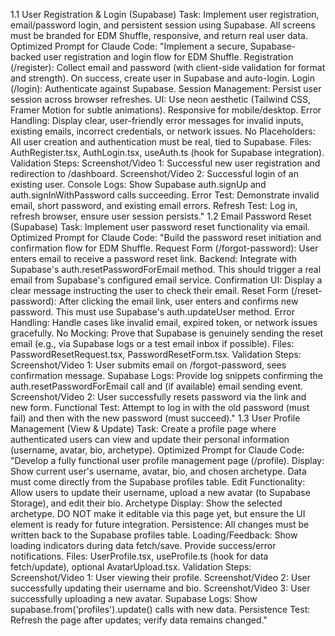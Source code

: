 <!-- LLM/Claude Context: Section = PHASE 1: User Authentication & Account System -->

1.1 User Registration & Login (Supabase)
Task: Implement user registration, email/password login, and persistent session using Supabase. All screens must be branded for EDM Shuffle, responsive, and return real user data.
Optimized Prompt for Claude Code: "Implement a secure, Supabase-backed user registration and login flow for EDM Shuffle.
Registration (/register): Collect email and password (with client-side validation for format and strength). On success, create user in Supabase and auto-login.
Login (/login): Authenticate against Supabase.
Session Management: Persist user session across browser refreshes.
UI: Use neon aesthetic (Tailwind CSS, Framer Motion for subtle animations). Responsive for mobile/desktop.
Error Handling: Display clear, user-friendly error messages for invalid inputs, existing emails, incorrect credentials, or network issues.
No Placeholders: All user creation and authentication must be real, tied to Supabase.
Files: AuthRegister.tsx, AuthLogin.tsx, useAuth.ts (hook for Supabase integration).
Validation Steps:
Screenshot/Video 1: Successful new user registration and redirection to /dashboard.
Screenshot/Video 2: Successful login of an existing user.
Console Logs: Show Supabase auth.signUp and auth.signInWithPassword calls succeeding.
Error Test: Demonstrate invalid email, short password, and existing email errors.
Refresh Test: Log in, refresh browser, ensure user session persists."
1.2 Email Password Reset (Supabase)
Task: Implement user password reset functionality via email.
Optimized Prompt for Claude Code: "Build the password reset initiation and confirmation flow for EDM Shuffle.
Request Form (/forgot-password): User enters email to receive a password reset link.
Backend: Integrate with Supabase's auth.resetPasswordForEmail method. This should trigger a real email from Supabase's configured email service.
Confirmation UI: Display a clear message instructing the user to check their email.
Reset Form (/reset-password): After clicking the email link, user enters and confirms new password. This must use Supabase's auth.updateUser method.
Error Handling: Handle cases like invalid email, expired token, or network issues gracefully.
No Mocking: Prove that Supabase is genuinely sending the reset email (e.g., via Supabase logs or a test email inbox if possible).
Files: PasswordResetRequest.tsx, PasswordResetForm.tsx.
Validation Steps:
Screenshot/Video 1: User submits email on /forgot-password, sees confirmation message.
Supabase Logs: Provide log snippets confirming the auth.resetPasswordForEmail call and (if available) email sending event.
Screenshot/Video 2: User successfully resets password via the link and new form.
Functional Test: Attempt to log in with the old password (must fail) and then with the new password (must succeed)."
1.3 User Profile Management (View & Update)
Task: Create a profile page where authenticated users can view and update their personal information (username, avatar, bio, archetype).
Optimized Prompt for Claude Code: "Develop a fully functional user profile management page (/profile).
Display: Show current user's username, avatar, bio, and chosen archetype. Data must come directly from the Supabase profiles table.
Edit Functionality: Allow users to update their username, upload a new avatar (to Supabase Storage), and edit their bio.
Archetype Display: Show the selected archetype. DO NOT make it editable via this page yet, but ensure the UI element is ready for future integration.
Persistence: All changes must be written back to the Supabase profiles table.
Loading/Feedback: Show loading indicators during data fetch/save. Provide success/error notifications.
Files: UserProfile.tsx, useProfile.ts (hook for data fetch/update), optional AvatarUpload.tsx.
Validation Steps:
Screenshot/Video 1: User viewing their profile.
Screenshot/Video 2: User successfully updating their username and bio.
Screenshot/Video 3: User successfully uploading a new avatar.
Supabase Logs: Show supabase.from('profiles').update() calls with new data.
Persistence Test: Refresh the page after updates; verify data remains changed."

